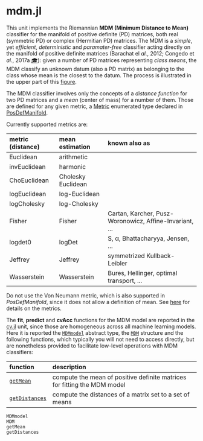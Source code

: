 # mdm.jl

This unit implements the Riemannian **MDM (Minimum Distance to Mean)**
classifier for the manifold of positive definite (PD) matrices,
both real (symmetric PD) or complex (Hermitian PD) matrices.
The MDM is a *simple*, yet *efficient*, *deterministic* and *paramater-free* classifier acting
directly on the manifold of positive definite matrices (Barachat el *al.*, 2012; Congedo et *al.*, 2017a [🎓](@ref)): given a number of PD matrices representing *class means*, the MDM classify an unknown datum (also a PD matrix) as belonging to the class whose mean is the closest to the datum. The process is
illustrated in the upper part of this
[figure](https://raw.githubusercontent.com/Marco-Congedo/PosDefManifoldML.jl/master/docs/src/assets/Fig1.jpg).

The MDM classifier involves only the concepts of a *distance function* for two PD matrices and a *mean* (center of mass) for a number of them. Those are defined for any given metric, a [Metric](https://marco-congedo.github.io/PosDefManifold.jl/dev/MainModule/#Metric::Enumerated-type-1)
enumerated type declared in [PosDefManifold](https://marco-congedo.github.io/PosDefManifold.jl/dev/).

Currently supported metrics are:

| metric (distance) |   mean estimation |    known also as            |
|:----------------- |:------------------|:----------------------------|
| Euclidean         | arithmetic        |                             |
| invEuclidean      | harmonic          |                             |
| ChoEuclidean      | Cholesky Euclidean|                             |
| logEuclidean      | log-Euclidean     |                             |
| logCholesky       | log-Cholesky      |                             |
| Fisher            | Fisher | Cartan, Karcher, Pusz-Woronowicz, Affine-Invariant, ...  |
| logdet0           | logDet | S, α, Bhattacharyya, Jensen, ...       |
| Jeffrey           | Jeffrey | symmetrized Kullback-Leibler          |
| Wasserstein       | Wasserstein | Bures, Hellinger, optimal transport, ...|

Do not use the Von Neumann metric, which is also supported in *PosDefManifold*,
since it does not allow a definition of mean. See
[here](https://marco-congedo.github.io/PosDefManifold.jl/dev/introToRiemannianGeometry/) for details on the metrics.

The **fit**, **predict** and **cvAcc** functions for the MDM model are 
reported in the [cv.jl](@ref) unit, since those are homogeneous across all
machine learning models.
Here it is reported the [`MDMmodel`](@ref)
abstract type, the [`MDM`](@ref) structure and the following functions,
which typically you will not need to access directly, but are
nonetheless provided to facilitate low-level operations with MDM classifiers:

|         function       |           description             |
|:-----------------------|:----------------------------------|
| [`getMean`](@ref)     | compute the mean of positive definite matrices for fitting the MDM model |
| [`getDistances`](@ref) | compute the distances of a matrix set to a set of means |


```@docs
MDMmodel
MDM
getMean
getDistances
```

